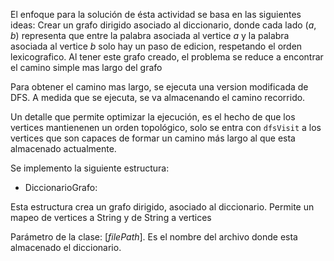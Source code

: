 El enfoque para la solución de ésta actividad se basa en las siguientes ideas: Crear un grafo dirigido asociado al diccionario, donde cada lado $(a,b)$ representa que entre la palabra asociada al vertice $a$ y la palabra asociada al vertice $b$ solo hay un paso de edicion, respetando el orden lexicografico. Al tener este grafo creado, el problema se reduce a encontrar el camino simple mas largo del grafo

Para obtener el camino mas largo, se ejecuta una version modificada de DFS. A medida que se ejecuta, se va almacenando el camino recorrido.

Un detalle que permite optimizar la ejecución, es el hecho de que los vertices mantienenen un orden topológico, solo se entra con `dfsVisit` a los vertices que son capaces de formar un camino más largo al que esta almacenado actualmente.

Se implemento la siguiente estructura:

- DiccionarioGrafo:

Esta estructura crea un grafo dirigido, asociado al diccionario. Permite un mapeo de vertices a String y de String a vertices

Parámetro de la clase: $[filePath]$. Es el nombre del archivo donde esta almacenado el diccionario.
